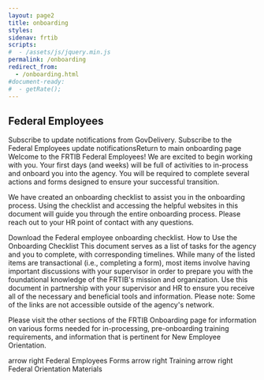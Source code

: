 ```yaml
---
layout: page2
title: onboarding
styles:
sidenav: frtib
scripts:
#  - /assets/js/jquery.min.js
permalink: /onboarding
redirect_from:
  - /onboarding.html
#document-ready:
#  - getRate();
---
```


## Federal Employees
Subscribe to update notifications from GovDelivery. Subscribe to the Federal Employees update notificationsReturn to main onboarding page Welcome to the FRTIB Federal Employees! We are excited to begin working with you.
Your first days (and weeks) will be full of activities to in-process and onboard you into the agency. You will be required to complete several actions and forms designed to ensure your successful transition.

We have created an onboarding checklist to assist you in the onboarding process. Using the checklist and accessing the helpful websites in this document will guide you through the entire onboarding process. Please reach out to your HR point of contact with any questions.

Download the Federal employee onboarding checklist.
How to Use the Onboarding Checklist
This document serves as a list of tasks for the agency and you to complete, with corresponding timelines. While many of the listed items are transactional (i.e., completing a form), most items involve having important discussions with your supervisor in order to prepare you with the foundational knowledge of the FRTIB's mission and organization. Use this document in partnership with your supervisor and HR to ensure you receive all of the necessary and beneficial tools and information. Please note: Some of the links are not accessible outside of the agency's network.

Please visit the other sections of the FRTIB Onboarding page for information on various forms needed for in-processing, pre-onboarding training requirements, and information that is pertinent for New Employee Orientation.

arrow right
Federal Employees Forms
arrow right
Training
arrow right
Federal Orientation Materials

<!-- CONTENT END -->
